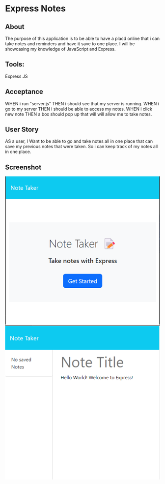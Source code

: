 # Express Notes

## About 

The purpose of this application is to be able to have a placd online that i can take notes and reminders and have it save to one place.
I will be showcasing my knowledge of JavaScript and Express.

## Tools: 

Express JS

## Acceptance

WHEN i run "server.js" 
THEN i should see that my server is running.
WHEN i go to my server
THEN i should be able to access my notes.
WHEN i click new note 
THEN a box should pop up that will will allow me to take notes.

## User Story

AS a user,
I Want to be able to go and take notes all in one place that can save my previous notes that were taken.
So i can keep track of my notes all in one place.

## Screenshot

![Alt text](Assets\main_page.png)
![Alt text](Assets\notes.png)

